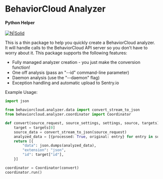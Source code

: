 # BehaviorCloud Analyzer
#### Python Helper

[![N|Solid](https://behaviorcloud.com/images/section/logo-4ffacbfa.png)](https://behaviorcloud.com/images/section/logo-4ffacbfa.png)

This is a thin package to help you quickly create a BehaviorCloud analyzer. It will handle calls to the BehaviorCloud API server so you don't have to worry about it. This package supports the following features: 
  - Fully managed analyzer creation - you just make the conversion function!
  - One off analysis (pass an "--id" command-line parameter)
  - Daemon analysis (use the "--daemon" flag)
  - Exception handling and automatic upload to Sentry.io

Example Usage:
```python
import json

from behaviorcloud.analyzer.data import convert_stream_to_json
from behaviorcloud.analyzer.coordinator import Coordinator

def convert(source_request, source_settings, settings, source, targets):
    target = targets[0]
    source_data = convert_stream_to_json(source_request)
    analyzed_data = [{processed: True, original: entry} for entry in source_data]
    return [{
        "data": json.dumps(analyzed_data),
        "extension": "json",
        "id": target["id"],
    }]

coordinator = Coordinator(convert)
coordinator.run()
```
